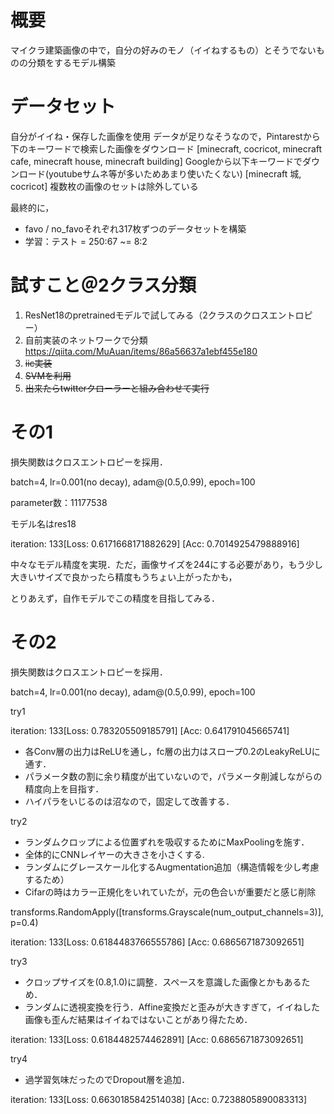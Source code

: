 # 概要
マイクラ建築画像の中で，自分の好みのモノ（イイねするもの）とそうでないものの分類をするモデル構築

# データセット
自分がイイね・保存した画像を使用
データが足りなそうなので，Pintarestから下のキーワードで検索した画像をダウンロード
[minecraft, cocricot, minecraft cafe, minecraft house, minecraft building]
Googleから以下キーワードでダウンロード(youtubeサムネ等が多いためあまり使いたくない)
[minecraft 城, cocricot]
複数枚の画像のセットは除外している

最終的に，
* favo / no_favoそれぞれ317枚ずつのデータセットを構築
* 学習：テスト = 250:67 ~= 8:2

# 試すこと＠2クラス分類
1. ResNet18のpretrainedモデルで試してみる（2クラスのクロスエントロピー）
2. 自前実装のネットワークで分類
https://qiita.com/MuAuan/items/86a56637a1ebf455e180
3. ~~iic実装~~
4. ~~SVMを利用~~
5. ~~出来たらtwitterクローラーと組み合わせて実行~~


# その1
損失関数はクロスエントロピーを採用．

batch=4, lr=0.001(no decay), adam@(0.5,0.99), epoch=100

parameter数：11177538

モデル名はres18

iteration: 133[Loss: 0.6171668171882629] [Acc: 0.7014925479888916]

中々なモデル精度を実現．ただ，画像サイズを244にする必要があり，もう少し大きいサイズで良かったら精度もうちょい上がったかも，

とりあえず，自作モデルでこの精度を目指してみる．


# その2
損失関数はクロスエントロピーを採用．

batch=4, lr=0.001(no decay), adam@(0.5,0.99), epoch=100
<!-- パラメータ数：188065402
パラメータ数：1561394
モデル名はmynet
MyNet(
  (conv1): Conv2d(3, 64, kernel_size=(5, 5), stride=(1, 1), bias=False)
  (bn1): InstanceNorm2d(64, eps=1e-05, momentum=0.1, affine=False, track_running_stats=False)
  (conv2): Conv2d(64, 128, kernel_size=(5, 5), stride=(2, 2), bias=False)
  (bn2): InstanceNorm2d(128, eps=1e-05, momentum=0.1, affine=False, track_running_stats=False)
  (conv3): Conv2d(128, 128, kernel_size=(5, 5), stride=(3, 3), bias=False)
  (bn3): InstanceNorm2d(128, eps=1e-05, momentum=0.1, affine=False, track_running_stats=False)
  (conv4): Conv2d(128, 256, kernel_size=(5, 5), stride=(3, 3), bias=False)
  (bn4): InstanceNorm2d(256, eps=1e-05, momentum=0.1, affine=False, track_running_stats=False)
  (fc1): Linear(in_features=186624, out_features=1000, bias=True)
  (fc2): Linear(in_features=1000, out_features=2, bias=True)
) -->
try1

iteration: 133[Loss: 0.783205509185791] [Acc: 0.641791045665741]
* 各Conv層の出力はReLUを通し，fc層の出力はスロープ0.2のLeakyReLUに通す．
* パラメータ数の割に余り精度が出ていないので，パラメータ削減しながらの精度向上を目指す．
* ハイパラをいじるのは沼なので，固定して改善する．

try2
* ランダムクロップによる位置ずれを吸収するためにMaxPoolingを施す．
* 全体的にCNNレイヤーの大きさを小さくする.
* ランダムにグレースケール化するAugmentation追加（構造情報を少し考慮するため）
* Cifarの時はカラー正規化をいれていたが，元の色合いが重要だと感じ削除

transforms.RandomApply([transforms.Grayscale(num_output_channels=3)], p=0.4)

iteration: 133[Loss: 0.6184483766555786] [Acc: 0.6865671873092651]

try3
* クロップサイズを(0.8,1.0)に調整．スペースを意識した画像とかもあるため．
* ランダムに透視変換を行う．Affine変換だと歪みが大きすぎて，イイねした画像も歪んだ結果はイイねではないことがあり得たため．

iteration: 133[Loss: 0.6184482574462891] [Acc: 0.6865671873092651]

try4
* 過学習気味だったのでDropout層を追加．

iteration: 133[Loss: 0.6630185842514038] [Acc: 0.7238805890083313]



